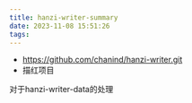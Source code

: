 ```yaml
---
title: hanzi-writer-summary
date: 2023-11-08 15:51:26
tags:
---
```

- https://github.com/chanind/hanzi-writer.git
- 描红项目

对于hanzi-writer-data的处理